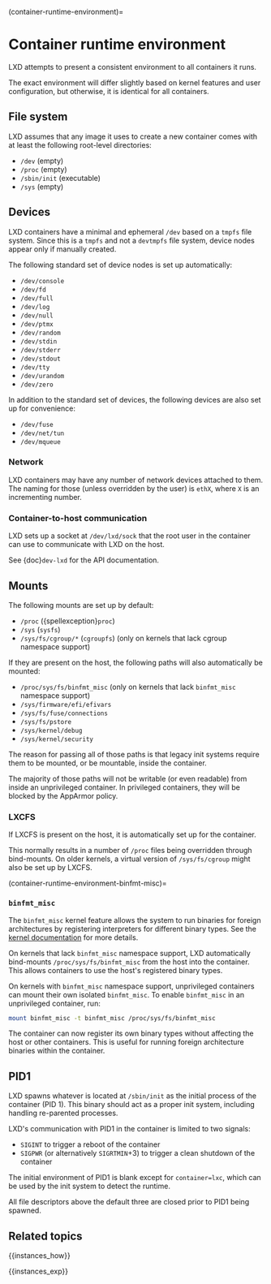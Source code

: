 (container-runtime-environment)=
# Container runtime environment

LXD attempts to present a consistent environment to all containers it runs.

The exact environment will differ slightly based on kernel features and user configuration, but otherwise, it is identical for all containers.

## File system

LXD assumes that any image it uses to create a new container comes with at least the following root-level directories:

- `/dev` (empty)
- `/proc` (empty)
- `/sbin/init` (executable)
- `/sys` (empty)

## Devices

LXD containers have a minimal and ephemeral `/dev` based on a `tmpfs` file system.
Since this is a `tmpfs` and not a `devtmpfs` file system, device nodes appear only if manually created.

The following standard set of device nodes is set up automatically:

- `/dev/console`
- `/dev/fd`
- `/dev/full`
- `/dev/log`
- `/dev/null`
- `/dev/ptmx`
- `/dev/random`
- `/dev/stdin`
- `/dev/stderr`
- `/dev/stdout`
- `/dev/tty`
- `/dev/urandom`
- `/dev/zero`

In addition to the standard set of devices, the following devices are also set up for convenience:

- `/dev/fuse`
- `/dev/net/tun`
- `/dev/mqueue`

### Network

LXD containers may have any number of network devices attached to them.
The naming for those (unless overridden by the user) is `ethX`, where `X` is an incrementing number.

### Container-to-host communication

LXD sets up a socket at `/dev/lxd/sock` that the root user in the container can use to communicate with LXD on the host.

See {doc}`dev-lxd` for the API documentation.

## Mounts

The following mounts are set up by default:

- `/proc` ({spellexception}`proc`)
- `/sys` (`sysfs`)
- `/sys/fs/cgroup/*` (`cgroupfs`) (only on kernels that lack cgroup namespace support)

If they are present on the host, the following paths will also automatically be mounted:

- `/proc/sys/fs/binfmt_misc` (only on kernels that lack `binfmt_misc` namespace support)
- `/sys/firmware/efi/efivars`
- `/sys/fs/fuse/connections`
- `/sys/fs/pstore`
- `/sys/kernel/debug`
- `/sys/kernel/security`

The reason for passing all of those paths is that legacy init systems require them to be mounted, or be mountable, inside the container.

The majority of those paths will not be writable (or even readable) from inside an unprivileged container.
In privileged containers, they will be blocked by the AppArmor policy.

### LXCFS

If LXCFS is present on the host, it is automatically set up for the container.

This normally results in a number of `/proc` files being overridden through bind-mounts.
On older kernels, a virtual version of `/sys/fs/cgroup` might also be set up by LXCFS.

(container-runtime-environment-binfmt-misc)=
### `binfmt_misc`

The `binfmt_misc` kernel feature allows the system to run binaries for foreign architectures by registering interpreters for different binary types. See the [kernel documentation](https://docs.kernel.org/admin-guide/binfmt-misc.html) for more details.

On kernels that lack `binfmt_misc` namespace support, LXD automatically bind-mounts `/proc/sys/fs/binfmt_misc` from the host into the container. This allows containers to use the host's registered binary types.

On kernels with `binfmt_misc` namespace support, unprivileged containers can mount their own isolated `binfmt_misc`. To enable `binfmt_misc` in an unprivileged container, run:

```bash
mount binfmt_misc -t binfmt_misc /proc/sys/fs/binfmt_misc
```

The container can now register its own binary types without affecting the host or other containers. This is useful for running foreign architecture binaries within the container.

## PID1

LXD spawns whatever is located at `/sbin/init` as the initial process of the container (PID 1).
This binary should act as a proper init system, including handling re-parented processes.

LXD's communication with PID1 in the container is limited to two signals:

- `SIGINT` to trigger a reboot of the container
- `SIGPWR` (or alternatively `SIGRTMIN`+3) to trigger a clean shutdown of the container

The initial environment of PID1 is blank except for `container=lxc`, which can be used by the init system to detect the runtime.

All file descriptors above the default three are closed prior to PID1 being spawned.

## Related topics

{{instances_how}}

{{instances_exp}}
